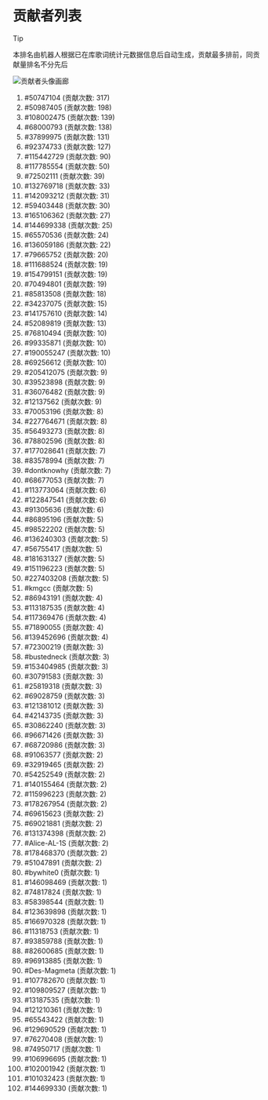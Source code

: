 # 贡献者列表

> [!TIP]
> 本排名由机器人根据已在库歌词统计元数据信息后自动生成，贡献最多排前，同贡献量排名不分先后

![贡献者头像画廊](./CONTRIBUTORS.svg)

1. #50747104 (贡献次数: 317)
2. #50987405 (贡献次数: 198)
3. #108002475 (贡献次数: 139)
4. #68000793 (贡献次数: 138)
5. #37899975 (贡献次数: 131)
6. #92374733 (贡献次数: 127)
7. #115442729 (贡献次数: 90)
8. #117785554 (贡献次数: 50)
9. #72502111 (贡献次数: 39)
10. #132769718 (贡献次数: 33)
11. #142093212 (贡献次数: 31)
12. #59403448 (贡献次数: 30)
13. #165106362 (贡献次数: 27)
14. #144699338 (贡献次数: 25)
15. #65570536 (贡献次数: 24)
16. #136059186 (贡献次数: 22)
17. #79665752 (贡献次数: 20)
18. #111688524 (贡献次数: 19)
19. #154799151 (贡献次数: 19)
20. #70494801 (贡献次数: 19)
21. #85813508 (贡献次数: 18)
22. #34237075 (贡献次数: 15)
23. #141757610 (贡献次数: 14)
24. #52089819 (贡献次数: 13)
25. #76810494 (贡献次数: 10)
26. #99335871 (贡献次数: 10)
27. #190055247 (贡献次数: 10)
28. #69256612 (贡献次数: 10)
29. #205412075 (贡献次数: 9)
30. #39523898 (贡献次数: 9)
31. #36076482 (贡献次数: 9)
32. #12137562 (贡献次数: 9)
33. #70053196 (贡献次数: 8)
34. #227764671 (贡献次数: 8)
35. #56493273 (贡献次数: 8)
36. #78802596 (贡献次数: 8)
37. #177028641 (贡献次数: 7)
38. #83578994 (贡献次数: 7)
39. #dontknowhy (贡献次数: 7)
40. #68677053 (贡献次数: 7)
41. #113773064 (贡献次数: 6)
42. #122847541 (贡献次数: 6)
43. #91305636 (贡献次数: 6)
44. #86895196 (贡献次数: 5)
45. #98522202 (贡献次数: 5)
46. #136240303 (贡献次数: 5)
47. #56755417 (贡献次数: 5)
48. #181631327 (贡献次数: 5)
49. #151196223 (贡献次数: 5)
50. #227403208 (贡献次数: 5)
51. #kmgcc (贡献次数: 5)
52. #86943191 (贡献次数: 4)
53. #113187535 (贡献次数: 4)
54. #117369476 (贡献次数: 4)
55. #71890055 (贡献次数: 4)
56. #139452696 (贡献次数: 4)
57. #72300219 (贡献次数: 3)
58. #bustedneck (贡献次数: 3)
59. #153404985 (贡献次数: 3)
60. #30791583 (贡献次数: 3)
61. #25819318 (贡献次数: 3)
62. #69028759 (贡献次数: 3)
63. #121381012 (贡献次数: 3)
64. #42143735 (贡献次数: 3)
65. #30862240 (贡献次数: 3)
66. #96671426 (贡献次数: 3)
67. #68720986 (贡献次数: 3)
68. #91063577 (贡献次数: 2)
69. #32919465 (贡献次数: 2)
70. #54252549 (贡献次数: 2)
71. #140155464 (贡献次数: 2)
72. #115996223 (贡献次数: 2)
73. #178267954 (贡献次数: 2)
74. #69615623 (贡献次数: 2)
75. #69021881 (贡献次数: 2)
76. #131374398 (贡献次数: 2)
77. #Alice-AL-1S (贡献次数: 2)
78. #178468370 (贡献次数: 2)
79. #51047891 (贡献次数: 2)
80. #bywhite0 (贡献次数: 1)
81. #146098469 (贡献次数: 1)
82. #74817824 (贡献次数: 1)
83. #58398544 (贡献次数: 1)
84. #123639898 (贡献次数: 1)
85. #166970328 (贡献次数: 1)
86. #11318753 (贡献次数: 1)
87. #93859788 (贡献次数: 1)
88. #82600685 (贡献次数: 1)
89. #96913885 (贡献次数: 1)
90. #Des-Magmeta (贡献次数: 1)
91. #107782670 (贡献次数: 1)
92. #109809527 (贡献次数: 1)
93. #13187535 (贡献次数: 1)
94. #121210361 (贡献次数: 1)
95. #65543422 (贡献次数: 1)
96. #129690529 (贡献次数: 1)
97. #76270408 (贡献次数: 1)
98. #74950717 (贡献次数: 1)
99. #106996695 (贡献次数: 1)
100. #102001942 (贡献次数: 1)
101. #101032423 (贡献次数: 1)
102. #144699330 (贡献次数: 1)
